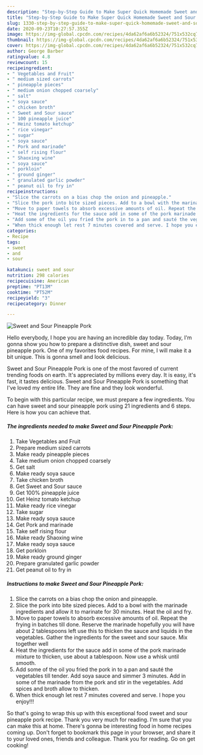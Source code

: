 ```yaml
---
description: "Step-by-Step Guide to Make Super Quick Homemade Sweet and Sour Pineapple Pork"
title: "Step-by-Step Guide to Make Super Quick Homemade Sweet and Sour Pineapple Pork"
slug: 1330-step-by-step-guide-to-make-super-quick-homemade-sweet-and-sour-pineapple-pork
date: 2020-09-23T10:27:57.355Z
image: https://img-global.cpcdn.com/recipes/4da62af6a6b52324/751x532cq70/sweet-and-sour-pineapple-pork-recipe-main-photo.jpg
thumbnail: https://img-global.cpcdn.com/recipes/4da62af6a6b52324/751x532cq70/sweet-and-sour-pineapple-pork-recipe-main-photo.jpg
cover: https://img-global.cpcdn.com/recipes/4da62af6a6b52324/751x532cq70/sweet-and-sour-pineapple-pork-recipe-main-photo.jpg
author: George Barber
ratingvalue: 4.8
reviewcount: 15
recipeingredient:
- " Vegetables and Fruit"
- " medium sized carrots"
- " pineapple pieces"
- " medium onion chopped coarsely"
- " salt"
- " soya sauce"
- " chicken broth"
- " Sweet and Sour sauce"
- " 100 pineapple juice"
- " Heinz tomato ketchup"
- " rice vinegar"
- " sugar"
- " soya sauce"
- " Pork and marinade"
- " self rising flour"
- " Shaoxing wine"
- " soya sauce"
- " porkloin"
- " ground ginger"
- " granulated garlic powder"
- " peanut oil to fry in"
recipeinstructions:
- "Slice the carrots on a bias chop the onion and pineapple."
- "Slice the pork into bite sized pieces. Add to a bowl with the marinade ingredients and allow it to marinate for 30 minutes. Heat the oil and fry."
- "Move to paper towels to absorb excessive amounts of oil. Repeat the frying in batches till done. Reserve the marinade hopefully you will have about 2 tablespoons left use this to thicken the sauce and liquids in the vegetables. Gather the ingredients for the sweet and sour sauce. Mix together well"
- "Heat the ingredients for the sauce add in some of the pork marinade mixture to thicken, use about a tablespoon. Now use a whisk until smooth."
- "Add some of the oil you fried the pork in to a pan and sauté the vegetables till tender. Add soya sauce and simmer 3 minutes. Add in some of the marinade from the pork and stir in the vegetables. Add spices and broth allow to thicken."
- "When thick enough let rest 7 minutes covered and serve. I hope you enjoy!!!"
categories:
- Recipe
tags:
- sweet
- and
- sour

katakunci: sweet and sour 
nutrition: 298 calories
recipecuisine: American
preptime: "PT13M"
cooktime: "PT52M"
recipeyield: "3"
recipecategory: Dinner

---
```



![Sweet and Sour Pineapple Pork](https://img-global.cpcdn.com/recipes/4da62af6a6b52324/751x532cq70/sweet-and-sour-pineapple-pork-recipe-main-photo.jpg)

Hello everybody, I hope you are having an incredible day today. Today, I'm gonna show you how to prepare a distinctive dish, sweet and sour pineapple pork. One of my favorites food recipes. For mine, I will make it a bit unique. This is gonna smell and look delicious.



Sweet and Sour Pineapple Pork is one of the most favored of current trending foods on earth. It's appreciated by millions every day. It is easy, it's fast, it tastes delicious. Sweet and Sour Pineapple Pork is something that I've loved my entire life. They are fine and they look wonderful.


To begin with this particular recipe, we must prepare a few ingredients. You can have sweet and sour pineapple pork using 21 ingredients and 6 steps. Here is how you can achieve that.

<!--inarticleads1-->

##### The ingredients needed to make Sweet and Sour Pineapple Pork:

1. Take  Vegetables and Fruit
1. Prepare  medium sized carrots
1. Make ready  pineapple pieces
1. Take  medium onion chopped coarsely
1. Get  salt
1. Make ready  soya sauce
1. Take  chicken broth
1. Get  Sweet and Sour sauce
1. Get  100% pineapple juice
1. Get  Heinz tomato ketchup
1. Make ready  rice vinegar
1. Take  sugar
1. Make ready  soya sauce
1. Get  Pork and marinade
1. Take  self rising flour
1. Make ready  Shaoxing wine
1. Make ready  soya sauce
1. Get  porkloin
1. Make ready  ground ginger
1. Prepare  granulated garlic powder
1. Get  peanut oil to fry in




<!--inarticleads2-->

##### Instructions to make Sweet and Sour Pineapple Pork:

1. Slice the carrots on a bias chop the onion and pineapple.
1. Slice the pork into bite sized pieces. Add to a bowl with the marinade ingredients and allow it to marinate for 30 minutes. Heat the oil and fry.
1. Move to paper towels to absorb excessive amounts of oil. Repeat the frying in batches till done. Reserve the marinade hopefully you will have about 2 tablespoons left use this to thicken the sauce and liquids in the vegetables. Gather the ingredients for the sweet and sour sauce. Mix together well
1. Heat the ingredients for the sauce add in some of the pork marinade mixture to thicken, use about a tablespoon. Now use a whisk until smooth.
1. Add some of the oil you fried the pork in to a pan and sauté the vegetables till tender. Add soya sauce and simmer 3 minutes. Add in some of the marinade from the pork and stir in the vegetables. Add spices and broth allow to thicken.
1. When thick enough let rest 7 minutes covered and serve. I hope you enjoy!!!




So that's going to wrap this up with this exceptional food sweet and sour pineapple pork recipe. Thank you very much for reading. I'm sure that you can make this at home. There's gonna be interesting food in home recipes coming up. Don't forget to bookmark this page in your browser, and share it to your loved ones, friends and colleague. Thank you for reading. Go on get cooking!
